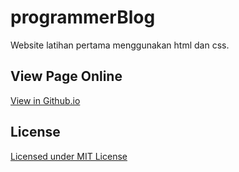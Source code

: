 # programmerBlog
Website latihan pertama menggunakan html dan css.

## View Page Online

[View in Github.io](https://purwasabrangramadhan.github.io/programmerBlog/)

## License
[Licensed under MIT License](https://github.com/PurwaSabrangRamadhan/programmerBlog/blob/master/LICENSE)
